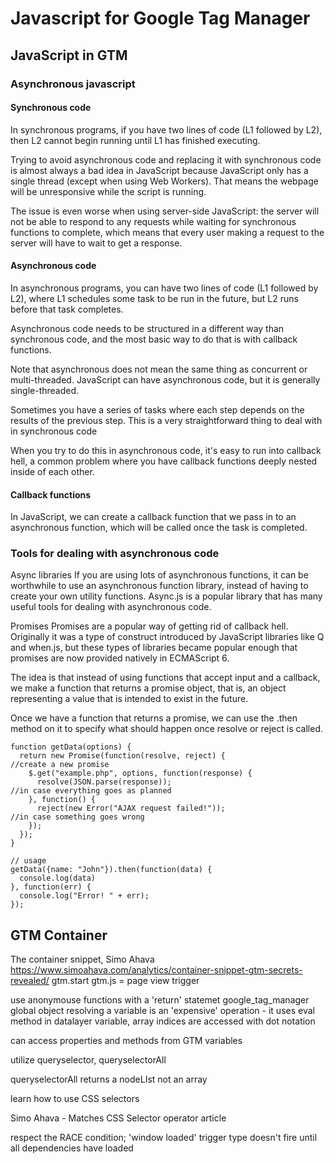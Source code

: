 # Javascript for Google Tag Manager

## JavaScript in GTM

### Asynchronous javascript 

#### Synchronous code
In synchronous programs, if you have two lines of code (L1 followed by L2), then L2 cannot begin running until L1 has finished executing.

Trying to avoid asynchronous code and replacing it with synchronous code is almost always a bad idea in JavaScript because JavaScript only has a single thread (except when using Web Workers). That means the webpage will be unresponsive while the script is running. 

The issue is even worse when using server-side JavaScript: the server will not be able to respond to any requests while waiting for synchronous functions to complete, which means that every user making a request to the server will have to wait to get a response.

#### Asynchronous code
In asynchronous programs, you can have two lines of code (L1 followed by L2), where L1 schedules some task to be run in the future, but L2 runs before that task completes.

Asynchronous code needs to be structured in a different way than synchronous code, and the most basic way to do that is with callback functions.

Note that asynchronous does not mean the same thing as concurrent or multi-threaded. JavaScript can have asynchronous code, but it is generally single-threaded. 

Sometimes you have a series of tasks where each step depends on the results of the previous step. This is a very straightforward thing to deal with in synchronous code

When you try to do this in asynchronous code, it's easy to run into callback hell, a common problem where you have callback functions deeply nested inside of each other. 


#### Callback functions
In JavaScript, we can create a callback function that we pass in to an asynchronous function, which will be called once the task is completed.

### Tools for dealing with asynchronous code

Async libraries
If you are using lots of asynchronous functions, it can be worthwhile to use an asynchronous function library, instead of having to create your own utility functions. Async.js is a popular library that has many useful tools for dealing with asynchronous code.

Promises
Promises are a popular way of getting rid of callback hell. Originally it was a type of construct introduced by JavaScript libraries like Q and when.js, but these types of libraries became popular enough that promises are now provided natively in ECMAScript 6.

The idea is that instead of using functions that accept input and a callback, we make a function that returns a promise object, that is, an object representing a value that is intended to exist in the future.

Once we have a function that returns a promise, we can use the .then method on it to specify what should happen once resolve or reject is called.
```
function getData(options) {
  return new Promise(function(resolve, reject) {                    //create a new promise
    $.get("example.php", options, function(response) {
      resolve(JSON.parse(response));                                //in case everything goes as planned
    }, function() {
      reject(new Error("AJAX request failed!"));                    //in case something goes wrong
    });
  });
}

// usage
getData({name: "John"}).then(function(data) {
  console.log(data)
}, function(err) {
  console.log("Error! " + err);
});
```

## GTM Container

The container snippet, Simo Ahava
https://www.simoahava.com/analytics/container-snippet-gtm-secrets-revealed/
gtm.start
gtm.js = page view trigger

 

use anonymouse functions with a 'return' statemet
google_tag_manager global object
resolving a variable is an 'expensive' operation - it uses eval method
in datalayer variable, array indices are accessed with dot notation

can access properties and methods from GTM variables

utilize queryselector, queryselectorAll

queryselectorAll returns a nodeLIst not an array

learn how to use CSS selectors

Simo Ahava - Matches CSS Selector operator article

respect the RACE condition;
 'window loaded' trigger type doesn't fire until all dependencies have loaded


